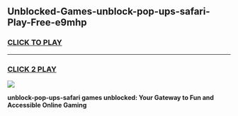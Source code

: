 
## Unblocked-Games-unblock-pop-ups-safari-Play-Free-e9mhp
<h3>
<a href="https://premium76.site?title=unblock-pop-ups-safari&ref=21A">CLICK TO PLAY</a></h3>
<hr>

<h3>
<a href="https://premium76.site?title=unblock-pop-ups-safari&ref=21A">CLICK 2 PLAY</a>
  
</h3>

<a href="https://premium76.site?title=unblock-pop-ups-safari&ref=21A"><img src="https://clearcache.store/games.png"></a>


**unblock-pop-ups-safari games unblocked: Your Gateway to Fun and Accessible Online Gaming**
